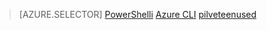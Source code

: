> [AZURE.SELECTOR]
[PowerShelli](load-balancer-get-started-ilb-classic-ps.md)
[Azure CLI](load-balancer-get-started-ilb-classic-cli.md)
[pilveteenused](load-balancer-get-started-ilb-classic-cloud.md)